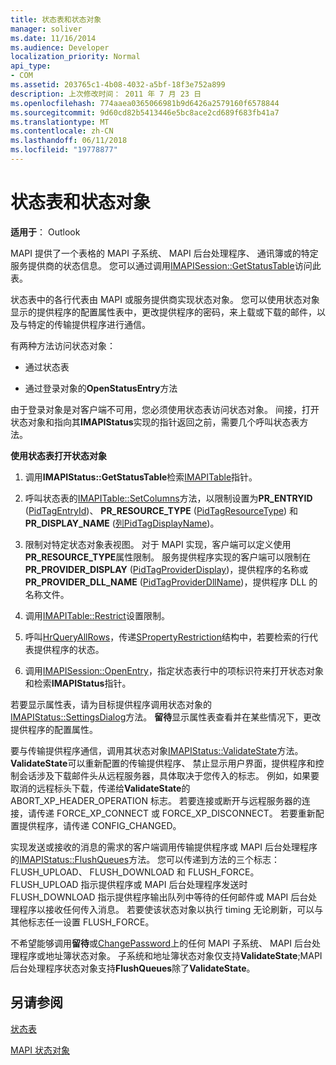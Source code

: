 ```yaml
---
title: 状态表和状态对象
manager: soliver
ms.date: 11/16/2014
ms.audience: Developer
localization_priority: Normal
api_type:
- COM
ms.assetid: 203765c1-4b08-4032-a5bf-18f3e752a899
description: 上次修改时间： 2011 年 7 月 23 日
ms.openlocfilehash: 774aaea0365066981b9d6426a2579160f6578844
ms.sourcegitcommit: 9d60cd82b5413446e5bc8ace2cd689f683fb41a7
ms.translationtype: MT
ms.contentlocale: zh-CN
ms.lasthandoff: 06/11/2018
ms.locfileid: "19778877"
---
```

# <a name="status-table-and-status-objects"></a>状态表和状态对象

  
  
**适用于**： Outlook 
  
MAPI 提供了一个表格的 MAPI 子系统、 MAPI 后台处理程序、 通讯簿或的特定服务提供商的状态信息。 您可以通过调用[IMAPISession::GetStatusTable](imapisession-getstatustable.md)访问此表。
  
状态表中的各行代表由 MAPI 或服务提供商实现状态对象。 您可以使用状态对象显示的提供程序的配置属性表中，更改提供程序的密码，来上载或下载的邮件，以及与特定的传输提供程序进行通信。 
  
有两种方法访问状态对象：
  
- 通过状态表
    
- 通过登录对象的**OpenStatusEntry**方法 
    
由于登录对象是对客户端不可用，您必须使用状态表访问状态对象。 间接，打开状态对象和指向其**IMAPIStatus**实现的指针返回之前，需要几个呼叫状态表方法。 
  
 **使用状态表打开状态对象**
  
1. 调用**IMAPIStatus::GetStatusTable**检索[IMAPITable](imapitableiunknown.md)指针。 
    
2. 呼叫状态表的[IMAPITable::SetColumns](imapitable-setcolumns.md)方法，以限制设置为**PR_ENTRYID** ([PidTagEntryId](pidtagentryid-canonical-property.md))、 **PR_RESOURCE_TYPE** ([PidTagResourceType](pidtagresourcetype-canonical-property.md)) 和**PR_DISPLAY_NAME** ([列PidTagDisplayName](pidtagdisplayname-canonical-property.md))。
    
3. 限制对特定状态对象表视图。 对于 MAPI 实现，客户端可以定义使用**PR_RESOURCE_TYPE**属性限制。 服务提供程序实现的客户端可以限制在**PR_PROVIDER_DISPLAY** ([PidTagProviderDisplay](pidtagproviderdisplay-canonical-property.md))，提供程序的名称或**PR_PROVIDER_DLL_NAME** ([PidTagProviderDllName](pidtagproviderdllname-canonical-property.md))，提供程序 DLL 的名称文件。
    
4. 调用[IMAPITable::Restrict](imapitable-restrict.md)设置限制。 
    
5. 呼叫[HrQueryAllRows](hrqueryallrows.md)，传递[SPropertyRestriction](spropertyrestriction.md)结构中，若要检索的行代表提供程序的状态。 
    
6. 调用[IMAPISession::OpenEntry](imapisession-openentry.md)，指定状态表行中的项标识符来打开状态对象和检索**IMAPIStatus**指针。 
    
若要显示属性表，请为目标提供程序调用状态对象的[IMAPIStatus::SettingsDialog](imapistatus-settingsdialog.md)方法。 **留待**显示属性表查看并在某些情况下，更改提供程序的配置属性。 
  
要与传输提供程序通信，调用其状态对象[IMAPIStatus::ValidateState](imapistatus-validatestate.md)方法。 **ValidateState**可以重新配置的传输提供程序、 禁止显示用户界面，提供程序和控制会话涉及下载邮件头从远程服务器，具体取决于您传入的标志。 例如，如果要取消的远程标头下载，传递给**ValidateState**的 ABORT_XP_HEADER_OPERATION 标志。 若要连接或断开与远程服务器的连接，请传递 FORCE_XP_CONNECT 或 FORCE_XP_DISCONNECT。 若要重新配置提供程序，请传递 CONFIG_CHANGED。 
  
实现发送或接收的消息的需求的客户端调用传输提供程序或 MAPI 后台处理程序的[IMAPIStatus::FlushQueues](imapistatus-flushqueues.md)方法。 您可以传递到方法的三个标志： FLUSH_UPLOAD、 FLUSH_DOWNLOAD 和 FLUSH_FORCE。 FLUSH_UPLOAD 指示提供程序或 MAPI 后台处理程序发送时 FLUSH_DOWNLOAD 指示提供程序输出队列中等待的任何邮件或 MAPI 后台处理程序以接收任何传入消息。 若要使该状态对象以执行 timing 无论刷新，可以与其他标志任一设置 FLUSH_FORCE。 
  
不希望能够调用**留待**或[ChangePassword](imapistatus-changepassword.md)上的任何 MAPI 子系统、 MAPI 后台处理程序或地址簿状态对象。 子系统和地址簿状态对象仅支持**ValidateState**;MAPI 后台处理程序状态对象支持**FlushQueues**除了**ValidateState**。
  
## <a name="see-also"></a>另请参阅



[状态表](status-tables.md)
  
[MAPI 状态对象](mapi-status-objects.md)

